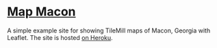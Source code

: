 [Map Macon](http://mapmacon.herokuapp.com)
===========

A simple example site for showing TileMill maps of Macon, Georgia with
Leaflet. The site is hosted [on Heroku](http://mapmacon.herokuapp.com).
